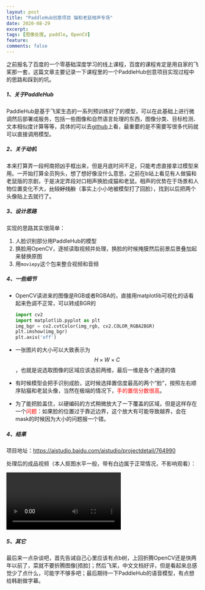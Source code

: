 ```yaml
---
layout: post
title: "PaddleHub创意项目 猫和老鼠相声专场"
date: 2020-08-29
excerpt: 
tags: [图像处理, paddle, OpenCV]
feature: 
comments: false
---
```


之前报名了百度的一个零基础深度学习的线上课程，百度的课程肯定是用自家的飞桨那一套，这篇文章主要记录一下课程里的一个PaddleHub创意项目实现过程中的思路和踩到的坑。

##### 1、关于PaddleHub

PaddleHub是基于飞桨生态的一系列预训练好了的模型，可以在此基础上进行微调然后部署成服务，包括一些图像和自然语言处理的东西，图像分类、目标检测、文本相似度计算等等，具体的可以去[github](https://github.com/PaddlePaddle/PaddleHub)上看，最重要的是不需要写很多代码就可以直接调用模型。

##### 2、关于动机

本来打算弄一段柯南把凶手框出来，但是月底时间不足，只能考虑直接拿过模型来用。一开始打算全员狗头，想了想好像没什么意思，之前在b站上看见有人做猫和老鼠版的京剧，于是决定弄段对口相声换脸成猫和老鼠。相声的优势在于场景和人物位置变化不大，~~比较好找脸~~（事实上小小地被模型打了回脸），找到以后把两个头像贴上去就行了。

##### 3、设计思路

实现的思路其实很简单：

1. 人脸识别部分用PaddleHub的模型
2. 换脸用OpenCV，逐帧读取视频并处理，换脸的时候掩膜然后前景后景叠加起来替换原图
3. 用`moviepy`这个包来整合视频和音频

##### 4、一些细节

- OpenCV读进来的图像是RGB或者RGBA的，直接用matplotlib可视化的话看起来色调不正常，可以转成BGR的

  ```python
  import cv2
  import matplotlib.pyplot as plt
  img_bgr = cv2.cvtColor(img_rgb, cv2.COLOR_RGBA2BGR)
  plt.imshow(img_bgr)
  plt.axis('off') 
  ```

- 一张图片的大小可以大致表示为$$H \times W \times C$$，也就是说选取图像的区域应该选前两维，最后一维是各个通道的值

- 有时候模型会把手识别成脸，这时候选择置信度最高的两个“脸”，按照左右顺序贴猫和老鼠头像，当然在极端的情况下，<font color="red">手的置信分数很高</font>。

- 为了能把脸盖住，以硬编码的方式稍微放大了一下覆盖的区域，但是这样存在一个<font color="red">问题</font>：如果脸的位置过于靠近边界，这个放大有可能导致越界，会在mask的时候因为大小的问题报一个错。

##### 4、结果

项目地址：https://aistudio.baidu.com/aistudio/projectdetail/764990

处理后的成品视频（本人抠图水平一般，带有白边属于正常情况，不影响观看）：

<video controls  class="wrapper">
<source src="https://dle.oss-cn-beijing.aliyuncs.com/18-7-21/result%20%283%29.mp4" type="video/mp4">
</video>

##### 5、其它

最后来一点杂谈吧，首先告诫自己心里应该有点b树，上回折腾OpenCV还是快两年以前了，菜就不要折腾图像[捂脸]；然后飞桨，中文文档好评，但是看起来总感觉少了点什么，可能字不够多吧；最后期待一下PaddleHub的语音模型，有点想给韩剧做字幕。

